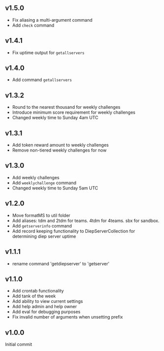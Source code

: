 ## v1.5.0

- Fix aliasing a multi-argument command
- Add `check` command

## v1.4.1

- Fix uptime output for `getallservers`

## v1.4.0

- Add command `getallservers`

## v1.3.2

- Round to the nearest thousand for weekly challenges
- Introduce minimum score requirement for weekly challenges
- Changed weekly time to Sunday 4am UTC

## v1.3.1

- Add token reward amount to weekly challenges
- Remove non-tiered weekly challenges for now

## v1.3.0

- Add weekly challenges
- Add `weeklychallenge` command
- Changed weekly time to Sunday 5am UTC

## v1.2.0

- Move formatMS to util folder
- Add aliases: tdm and 2tdm for teams. 4tdm for 4teams. sbx for sandbox.
- Add `getserverinfo` command
- Add record keeping functionality to DiepServerCollection for determining diep server uptime

## v1.1.1

- rename command 'getdiepserver' to 'getserver'

## v1.1.0

- Add crontab functionality
- Add tank of the week
- Add ability to view current settings
- Add help admin and help owner
- Add eval for debugging purposes
- Fix invalid number of arguments when unsetting prefix

## v1.0.0

Initial commit
